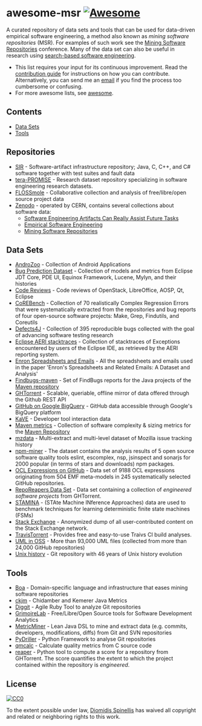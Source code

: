 # awesome-msr [![Awesome](https://cdn.rawgit.com/sindresorhus/awesome/d7305f38d29fed78fa85652e3a63e154dd8e8829/media/badge.svg)](https://github.com/sindresorhus/awesome)
A curated repository of data sets and tools that can be used for data-driven empirical software engineering, a method also known as _mining software repositories_ (MSR). For examples of such work see the [Mining Software Repositories](http://2016.msrconf.org/#/hall-of-fame) conference.
Many of the data set can also be useful in research using [search-based software engineering](https://en.wikipedia.org/wiki/Search-based_software_engineering).


- This list requires your input for its continuous improvement.
  Read the [contribution guide](contributing.md) for instructions on how
  you can contribute.
  Alternatively, you can send me an [email](mailto:dds@aueb.gr)
  if you find the process too cumbersome or confusing.
- For more awesome lists, see [awesome](https://github.com/sindresorhus/awesome).

## Contents

- [Data Sets](#data-sets)
- [Tools](#tools)

## Repositories

* [SIR](http://sir.unl.edu/portal/index.php) - Software-artifact infrastructure repository; Java, C, C++, and C# software together with test suites and fault data
* [tera-PROMISE](http://openscience.us/repo/) - Research dataset repository specializing in software engineering research datasets.
* [FLOSSmole](https://flossmole.org/collection_details) - Collaborative collection and analysis of free/libre/open source project data
* [Zenodo](http://zenodo.org/) - operated by CERN, contains several collections about software data:
  * [Software Engineering Artifacts Can Really Assist Future Tasks ](http://zenodo.org/communities/seacraft)
  * [Empirical Software Engineering](https://zenodo.org/communities/empirical-software-engineering/)
  * [Mining Software Repositories](https://zenodo.org/communities/msr/)

## Data Sets

* [AndroZoo](https://androzoo.uni.lu/) - Collection of Android Applications
* [Bug Prediction Dataset](http://bug.inf.usi.ch/index.php) - Collection of models and metrics from Eclipse JDT Core, PDE UI, Equinox Framework, Lucene, Mylyn, and their histories
* [Code Reviews](http://kin-y.github.io/miningReviewRepo/) - Code reviews of OpenStack, LibreOffice, AOSP, Qt, Eclipse
* [CoREBench](http://www.comp.nus.edu.sg/%7Erelease/corebench/) - Collection of 70 realistically Complex Regression Errors that were systematically extracted from the repositories and bug reports of four open-source software projects: Make, Grep, Findutils, and Coreutils
* [Defects4J](https://github.com/rjust/defects4j) - Collection of 395 reproducible bugs collected with the goal of advancing software testing research
* [Eclipse AERI stacktraces](https://software-data.org/datasets/aeri-stacktraces) - Collection of stacktraces of Exceptions encountered by users of the Eclipse IDE, as retrieved by the AERI reporting system.
* [Enron Spreadsheets and Emails](https://figshare.com/articles/Enron_Spreadsheets_and_Emails/1221767) - All the spreadsheets and emails used in the paper 'Enron's Spreadsheets and Related Emails: A Dataset and Analysis'
* [Findbugs-maven](https://github.com/istlab/maven_bug_catalog) - Set of FindBugs reports for the Java projects of the [Maven repository](https://maven.apache.org)
* [GHTorrent](http://ghtorrent.org/) - Scalable, queriable, offline mirror of data offered through the Github REST API
* [GitHub on Google BigQuery](https://cloud.google.com/bigquery/public-data/github) - GitHub data accessible through Google's BigQuery platform
* [KaVE](http://www.kave.cc/datasets) - Developer tool interaction data
* [Maven metrics](https://github.com/bkarak/data_msr2015) - Collection of software complexity & sizing metrics for the [Maven Repository](https://maven.apache.org)
* [mzdata](https://github.com/jxshin/mzdata) - Multi-extract and multi-level dataset of Mozilla issue tracking history
* [npm-miner](https://github.com/AuthEceSoftEng/msr-2018-npm-miner) - The dataset contains the analysis results of 5 open source software quality tools eslint, escomplex, nsp, jsinspect and sonarjs for 2000 popular (in terms of stars and downloads) npm packages.
* [OCL Expressions on GitHub](https://github.com/tue-mdse/ocl-dataset) - Data set of 9188 OCL expressions originating from 504 EMF meta-models in 245 systematically selected GitHub repositories.
* [RepoReapers Data Set](https://reporeapers.github.io) - Data set containing a collection of _engineered software projects_ from GHTorrent.
* [STAMINA](http://stamina.chefbe.net/download) - (STAte Machine INference Approaches) data are used to benchmark techniques for learning deterministic finite state machines (FSMs)
* [Stack Exchange](https://archive.org/details/stackexchange) - Anonymized dump of all user-contributed content on the Stack Exchange network.
* [TravisTorrent](http://travistorrent.testroots.org) - Provides free and easy-to-use Traivs CI build analyses.
* [UML in OSS](http://oss.models-db.com/) - More than 93,000 UML files (collected from more than 24,000 GitHub repositories)
* [Unix history](https://github.com/dspinellis/unix-history-repo) - Git repository with 46 years of Unix history evolution

## Tools

* [Boa](http://boa.cs.iastate.edu/) - Domain-specific language and infrastructure that eases mining software repositories
* [ckjm](http://www.spinellis.gr/sw/ckjm/) - Chidamber and Kemerer Java Metrics
* [Diggit](https://github.com/jrfaller/diggit) - Agile Ruby Tool to analyze Git repositories
* [GrimoireLab](http://grimoirelab.github.io/) - Free/Libre/Open Source tools for Software Development Analytics
* [MetricMiner](http://www.github.com/mauricioaniche/metricminer2) - Lean Java DSL to
mine and extract data (e.g. commits, developers, modifications, diffs) from Git and SVN repositories
* [PyDriller](https://github.com/ishepard/pydriller) - Python Framework to analyse Git repositories
* [qmcalc](https://github.com/dspinellis/cqmetrics) - Calculate quality metrics from C source code
* [reaper](https://github.com/RepoReapers/reaper) - Python tool to compute a score for a repository from GHTorrent. The score quantifies the extent to which the project contained within the repository is _engineered_.

## License

[![CC0](http://mirrors.creativecommons.org/presskit/buttons/88x31/svg/cc-zero.svg)](https://creativecommons.org/publicdomain/zero/1.0/)

To the extent possible under law, [Diomidis Spinellis](http://www.spinellis.gr) has waived all copyright and related or neighboring rights to this work.
